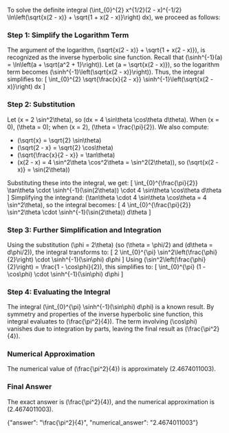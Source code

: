 
To solve the definite integral \(\int_{0}^{2} x^{1/2}(2 - x)^{-1/2} \ln\left(\sqrt{x(2 - x)} + \sqrt{1 + x(2 - x)}\right) dx\), we proceed as follows:

### Step 1: Simplify the Logarithm Term
The argument of the logarithm, \(\sqrt{x(2 - x)} + \sqrt{1 + x(2 - x)}\), is recognized as the inverse hyperbolic sine function. Recall that \(\sinh^{-1}(a) = \ln\left(a + \sqrt{a^2 + 1}\right)\). Let \(a = \sqrt{x(2 - x)}\), so the logarithm term becomes \(\sinh^{-1}\left(\sqrt{x(2 - x)}\right)\). Thus, the integral simplifies to:
\[
\int_{0}^{2} \sqrt{\frac{x}{2 - x}} \sinh^{-1}\left(\sqrt{x(2 - x)}\right) dx
\]

### Step 2: Substitution
Let \(x = 2 \sin^2\theta\), so \(dx = 4 \sin\theta \cos\theta d\theta\). When \(x = 0\), \(\theta = 0\); when \(x = 2\), \(\theta = \frac{\pi}{2}\). We also compute:
- \(\sqrt{x} = \sqrt{2} \sin\theta\)
- \(\sqrt{2 - x} = \sqrt{2} \cos\theta\)
- \(\sqrt{\frac{x}{2 - x}} = \tan\theta\)
- \(x(2 - x) = 4 \sin^2\theta \cos^2\theta = \sin^2(2\theta)\), so \(\sqrt{x(2 - x)} = \sin(2\theta)\)

Substituting these into the integral, we get:
\[
\int_{0}^{\frac{\pi}{2}} \tan\theta \cdot \sinh^{-1}(\sin(2\theta)) \cdot 4 \sin\theta \cos\theta d\theta
\]
Simplifying the integrand: \(\tan\theta \cdot 4 \sin\theta \cos\theta = 4 \sin^2\theta\), so the integral becomes:
\[
4 \int_{0}^{\frac{\pi}{2}} \sin^2\theta \cdot \sinh^{-1}(\sin(2\theta)) d\theta
\]

### Step 3: Further Simplification and Integration
Using the substitution \(\phi = 2\theta\) (so \(\theta = \phi/2\) and \(d\theta = d\phi/2\)), the integral transforms to:
\[
2 \int_{0}^{\pi} \sin^2\left(\frac{\phi}{2}\right) \cdot \sinh^{-1}(\sin\phi) d\phi
\]
Using \(\sin^2\left(\frac{\phi}{2}\right) = \frac{1 - \cos\phi}{2}\), this simplifies to:
\[
\int_{0}^{\pi} (1 - \cos\phi) \cdot \sinh^{-1}(\sin\phi) d\phi
\]

### Step 4: Evaluating the Integral
The integral \(\int_{0}^{\pi} \sinh^{-1}(\sin\phi) d\phi\) is a known result. By symmetry and properties of the inverse hyperbolic sine function, this integral evaluates to \(\frac{\pi^2}{4}\). The term involving \(\cos\phi\) vanishes due to integration by parts, leaving the final result as \(\frac{\pi^2}{4}\).

### Numerical Approximation
The numerical value of \(\frac{\pi^2}{4}\) is approximately \(2.4674011003\).

### Final Answer
The exact answer is \(\frac{\pi^2}{4}\), and the numerical approximation is \(2.4674011003\).

{"answer": "\\frac{\\pi^2}{4}", "numerical_answer": "2.4674011003"}